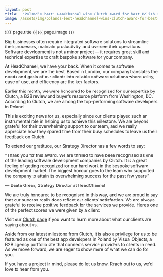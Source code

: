 ```yaml
---
layout: post
title:  "Poland’s best: HeadChannel wins Clutch award for best Polish software developer 2021"
image: /assets/img/polands-best-headchannel-wins-clutch-award-for-best-polish-software-developer-2021.jpg
---
```


![{{ page.title }}]({{ page.image }})

Big businesses often require integrated software solutions to streamline their processes, maintain productivity, and oversee their operations. Software development is not a minor project — it requires great skill and technical expertise to craft bespoke software for your company.

At HeadChannel, we have your back. When it comes to software development, we are the best. Based in London, our company translates the needs and goals of our clients into reliable software solutions where utility, ease of use, and efficiency are the key factors.

Earlier this month, we were honoured to be recognised for our expertise by Clutch, a B2B review and buyer’s resource platform from Washington, DC. According to Clutch, we are among the top-performing software developers in Poland.

This is exciting news for us, especially since our clients played such an instrumental role in helping us to achieve this milestone. We are beyond grateful for their overwhelming support to our team, and we really appreciate how they spared time from their busy schedules to leave us their feedback on Clutch.

To extend our gratitude, our Strategy Director has a few words to say:

“Thank you for this award. We are thrilled to have been recognised as one of the leading software development companies by Clutch. It is a great feeling of getting recognized for our hard work in the bespoke software development market. The biggest honour goes to the team who supported the company to attain its overwhelming success for the past few years.”

 — Beata Green, Strategy Director at HeadChannel

We are truly honoured to be recognised in this way, and we are proud to say that our success really does reflect our clients’ satisfaction. We are always grateful to receive positive feedback for the services we provide. Here’s one of the perfect scores we were given by a client:

Visit our [Clutch page](https://clutch.co/profile/headchannel#summary) if you want to learn more about what our clients are saying about us.

Aside from our latest milestone from Clutch, it is also a privilege for us to be featured as one of the best app developers in Poland by Visual Objects, a B2B agency portfolio site that connects service providers to clients in need. As we move forward, we are eager to show more of what we can do for you.

If you have a project in mind, please do let us know. Reach out to us, we’d love to hear from you.
